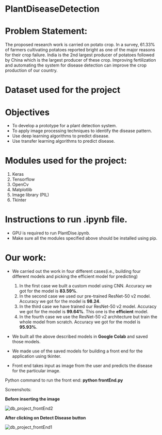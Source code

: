 # PlantDiseaseDetection

# Problem Statement:

The proposed research work is carried on potato crop. In a survey, 61.33% of farmers cultivating potatoes reported bright as one of the major reasons for their crop failure. India is the 2nd largest producer of potatoes followed by China which is the largest producer of these crop. Improving fertilization and automating the system for disease detection can improve the crop production of our country.

# Dataset used for the project


# Objectives

 - To develop a prototype for a plant detection system.
 - To apply image processing techniques to identify the disease pattern.
 - Use deep learning algorithms to predict disease.
 - Use transfer learning algorithms to predict disease.

# Modules used for the project:

 1. Keras
 2. Tensorflow
 3. OpenCv
 4. Matplotlib
 5. Image library (PIL)
 6. Tkinter

# Instructions to run .ipynb file.

 - GPU is required to run PlantDise.ipynb.
 - Make sure all the modules specified above should be installed using pip.

# Our work:

 - We carried out the work in four different cases(i.e., building four different models and picking the efficient model for predicting)
 
     1. In the first case we built a custom model using CNN. Accuracy we got for the model is **83.59%**.
     2. In the second case we used our pre-trained ResNet-50 v2 model. Accuracy we got for the model is **98.24**.
     3. In the third case we have trained our ResNet-50 v2 model. Accuracy we got for the model is **99.64%**. This one is the **efficient** model.
     4. In the fourth case we use the ResNet-50 v2 architecture but train the whole model from scratch. Accuracy we got for the model is **95.93%**.
 
 - We built all the above described models in **Google Colab** and saved those models.
 - We made use of the saved models for building a front end for the application using tkinter.
 - Front end takes input as image from the user and predicts the disease for the particular image.
 
 Python command to run the front end: **python frontEnd.py**
 
 Screenshots:
 
 **Before inserting the image**
 
 ![db_project_frontEnd2](https://user-images.githubusercontent.com/53054775/204454408-24434fe5-50db-4c84-a853-0939999ff3f1.png)
 
 **After clicking on Detect Disease button**
 
 ![db_project_frontEnd1](https://user-images.githubusercontent.com/53054775/204454687-8df6c838-bb9f-403a-bd60-957df90aa809.png)

 
